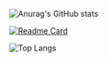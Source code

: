 ![Anurag's GitHub stats](https://github-readme-stats.vercel.app/api?username=XRAZERGAMERX&show=reviews,discussions_started,discussions_answered,prs_merged,prs_merged_percentage)

[![Readme Card](https://github-readme-stats.vercel.app/api/pin/?username=XRAZERGAMERX&repo=Roblox-Scripts)]([https://github.com/XRAZERGAMERX/Roblox-Scripts])

![Top Langs](https://github-readme-stats.vercel.app/api/top-langs/?username=XRAZERGAMERX&langs_count=8)

